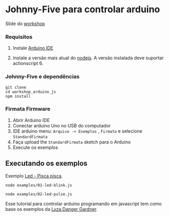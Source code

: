 # Johnny-Five para controlar arduino
Slide do [workshop](http://www.slideshare.net/desisant/programando-arduino-com-javascript-64092303)

### Requisitos

1. Instale [Arduino IDE](https://www.arduino.cc/en/Main/Software)

2. Instale a versão mais atual do [nodejs](https://nodejs.org/en/). A versão instalada deve suportar actionscript 6.


### Johnny-Five e dependências

```
git clone
cd workshop_arduino_js
npm install
```

### Firmata Firmware

1. Abrir Arduino IDE
2. Conectar arduino Uno no USB do computador
3. IDE arduino menu: `Arquivo -> Exemplos` , `Firmata` e selecione `StandardFirmata`
4. Faça upload the `StandardFirmata` sketch para o Arduino
5. Execute os exemplos



## Executando os exemplos


Exemplo [Led - Pisca pisca](https://github.com/desireesantos/workshop_arduino_js/blob/master/exemplos/01-led-blink.js).

```
node examples/01-led-blink.js
```

```
node examples/02-led-pulse.js
```

Esse tutorial para controlar arduino programando em javascript tem como base os exemplos da [Lyza Danger Gardner](https://github.com/lyzadanger/jsot-johnny-five).
